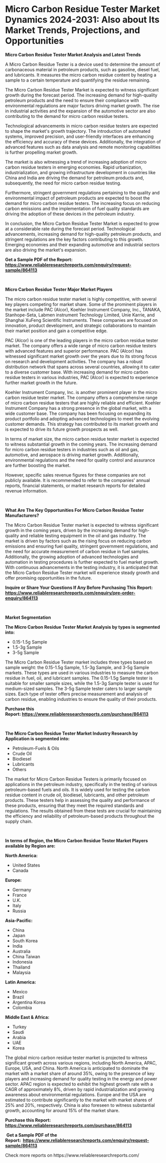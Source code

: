 <p><h1>Micro Carbon Residue Tester Market Dynamics 2024-2031: Also about Its Market Trends, Projections, and Opportunities</h1></p><p><strong>Micro Carbon Residue Tester Market Analysis and Latest Trends</strong></p>
<p><p>A Micro Carbon Residue Tester is a device used to determine the amount of carbonaceous material in petroleum products, such as gasoline, diesel fuel, and lubricants. It measures the micro carbon residue content by heating a sample to a certain temperature and quantifying the residue remaining.</p><p>The Micro Carbon Residue Tester Market is expected to witness significant growth during the forecast period. The increasing demand for high-quality petroleum products and the need to ensure their compliance with environmental regulations are major factors driving market growth. The rise in industrial activities and the expansion of the automotive sector are also contributing to the demand for micro carbon residue testers.</p><p>Technological advancements in micro carbon residue testers are expected to shape the market's growth trajectory. The introduction of automated systems, improved precision, and user-friendly interfaces are enhancing the efficiency and accuracy of these devices. Additionally, the integration of advanced features such as data analysis and remote monitoring capabilities is further propelling market growth.</p><p>The market is also witnessing a trend of increasing adoption of micro carbon residue testers in emerging economies. Rapid urbanization, industrialization, and growing infrastructure development in countries like China and India are driving the demand for petroleum products and, subsequently, the need for micro carbon residue testing.</p><p>Furthermore, stringent government regulations pertaining to the quality and environmental impact of petroleum products are expected to boost the demand for micro carbon residue testers. The increasing focus on reducing carbon emissions and the implementation of fuel quality standards are driving the adoption of these devices in the petroleum industry.</p><p>In conclusion, the Micro Carbon Residue Tester Market is expected to grow at a considerable rate during the forecast period. Technological advancements, increasing demand for high-quality petroleum products, and stringent regulations are the key factors contributing to this growth. Emerging economies and their expanding automotive and industrial sectors are also driving the market's expansion.</p></p>
<p><strong>Get a Sample PDF of the Report:&nbsp; <a href="https://www.reliableresearchreports.com/enquiry/request-sample/864113">https://www.reliableresearchreports.com/enquiry/request-sample/864113</a></strong></p>
<p>&nbsp;</p>
<p><strong>Micro Carbon Residue Tester Major Market Players</strong></p>
<p><p>The micro carbon residue tester market is highly competitive, with several key players competing for market share. Some of the prominent players in the market include PAC (Alcor), Koehler Instrument Company, Inc., TANAKA, Stanhope-Seta, Labmen instrument Technology Limited, Unie Karrie, and Shanghai XuFeng Scientific Instruments. These companies are focused on innovation, product development, and strategic collaborations to maintain their market position and gain a competitive edge.</p><p>PAC (Alcor) is one of the leading players in the micro carbon residue tester market. The company offers a wide range of micro carbon residue testers with advanced features and superior performance. PAC (Alcor) has witnessed significant market growth over the years due to its strong focus on research and development activities. The company has a robust distribution network that spans across several countries, allowing it to cater to a diverse customer base. With increasing demand for micro carbon residue testers in various industries, PAC (Alcor) is expected to experience further market growth in the future.</p><p>Koehler Instrument Company, Inc. is another prominent player in the micro carbon residue tester market. The company offers a comprehensive range of micro carbon residue testers that are highly reliable and efficient. Koehler Instrument Company has a strong presence in the global market, with a wide customer base. The company has been focusing on expanding its product portfolio and adopting advanced technologies to meet the evolving customer demands. This strategy has contributed to its market growth and is expected to drive its future growth prospects as well.</p><p>In terms of market size, the micro carbon residue tester market is expected to witness substantial growth in the coming years. The increasing demand for micro carbon residue testers in industries such as oil and gas, automotive, and aerospace is driving market growth. Additionally, environmental regulations and the need for quality control and assurance are further boosting the market. </p><p>However, specific sales revenue figures for these companies are not publicly available. It is recommended to refer to the companies' annual reports, financial statements, or market research reports for detailed revenue information.</p></p>
<p>&nbsp;</p>
<p><strong>What Are The Key Opportunities For Micro Carbon Residue Tester Manufacturers?</strong></p>
<p><p>The Micro Carbon Residue Tester market is expected to witness significant growth in the coming years, driven by the increasing demand for high-quality and reliable testing equipment in the oil and gas industry. The market is driven by factors such as the rising focus on reducing carbon emissions and ensuring fuel quality, stringent government regulations, and the need for accurate measurement of carbon residue in fuel samples. Additionally, the growing adoption of advanced technologies and automation in testing procedures is further expected to fuel market growth. With continuous advancements in the testing industry, it is anticipated that the Micro Carbon Residue Tester market will experience steady growth and offer promising opportunities in the future.</p></p>
<p><strong>Inquire or Share Your Questions If Any Before Purchasing This Report: <a href="https://www.reliableresearchreports.com/enquiry/pre-order-enquiry/864113">https://www.reliableresearchreports.com/enquiry/pre-order-enquiry/864113</a></strong></p>
<p>&nbsp;</p>
<p><strong>Market Segmentation</strong></p>
<p><strong>The Micro Carbon Residue Tester Market Analysis by types is segmented into:</strong></p>
<p><ul><li>0.15-1.5g Sample</li><li>1.5-3g Sample</li><li>3-5g Sample</li></ul></p>
<p><p>The Micro Carbon Residue Tester market includes three types based on sample weight: the 0.15-1.5g Sample, 1.5-3g Sample, and 3-5g Sample markets. These types are used in various industries to measure the carbon residue in fuel, oil, and lubricant samples. The 0.15-1.5g Sample tester is suitable for smaller sample sizes, while the 1.5-3g Sample tester is used for medium-sized samples. The 3-5g Sample tester caters to larger sample sizes. Each type of tester offers precise measurement and analysis of carbon residue, enabling industries to ensure the quality of their products.</p></p>
<p><strong>Purchase this Report:&nbsp;<a href="https://www.reliableresearchreports.com/purchase/864113">https://www.reliableresearchreports.com/purchase/864113</a></strong></p>
<p>&nbsp;</p>
<p><strong>The Micro Carbon Residue Tester Market Industry Research by Application is segmented into:</strong></p>
<p><ul><li>Petroleum-Fuels & Oils</li><li>Crude Oil</li><li>Biodiesel</li><li>Lubricants</li><li>Others</li></ul></p>
<p><p>The market for Micro Carbon Residue Testers is primarily focused on applications in the petroleum industry, specifically in the testing of various petroleum-based fuels and oils. It is widely used for testing the carbon residue content in crude oil, biodiesel, lubricants, and other petroleum products. These testers help in assessing the quality and performance of these products, ensuring that they meet the required standards and regulations. The results obtained from these tests are crucial for maintaining the efficiency and reliability of petroleum-based products throughout the supply chain.</p></p>
<p>&nbsp;</p>
<p><strong>In terms of Region, the Micro Carbon Residue Tester Market Players available by Region are:</strong></p>
<p>
    <p> <strong> North America: </strong>
        <ul>
            <li>United States</li>
            <li>Canada</li>
        </ul>
        </p> 
    <p> <strong> Europe: </strong>
        <ul>
            <li>Germany</li>
            <li>France</li>
            <li>U.K.</li>
            <li>Italy</li>
            <li>Russia</li>
        </ul>
        </p> 
    <p> <strong> Asia-Pacific: </strong>
        <ul>
            <li>China</li>
            <li>Japan</li>
            <li>South Korea</li>
            <li>India</li>
            <li>Australia</li>
            <li>China Taiwan</li>
            <li>Indonesia</li>
            <li>Thailand</li>
            <li>Malaysia</li>
        </ul>
        </p> 
    <p> <strong> Latin America: </strong>
        <ul>
            <li>Mexico</li>
            <li>Brazil</li>
            <li>Argentina Korea</li>
            <li>Colombia</li>
        </ul>
        </p> 
    <p> <strong> Middle East & Africa: </strong>
        <ul>
            <li>Turkey</li>
            <li>Saudi</li>
            <li>Arabia</li>
            <li>UAE</li>
            <li>Korea</li>
        </ul>
    </p>
    </p>
<p><p>The global micro carbon residue tester market is projected to witness significant growth across various regions, including North America, APAC, Europe, USA, and China. North America is anticipated to dominate the market with a market share of around 35%, owing to the presence of key players and increasing demand for quality testing in the energy and power sector. APAC region is expected to exhibit the highest growth rate with a CAGR of approximately 8%, driven by rapid industrialization and growing awareness about environmental regulations. Europe and the USA are estimated to contribute significantly to the market with market shares of 25% and 20%, respectively. China is also foreseen to witness substantial growth, accounting for around 15% of the market share.</p></p>
<p><strong>Purchase this Report: <a href="https://www.reliableresearchreports.com/purchase/864113">https://www.reliableresearchreports.com/purchase/864113</a></strong></p>
<p>&nbsp;<strong>Get a Sample PDF of the Report:&nbsp;&nbsp;<a href="https://www.reliableresearchreports.com/enquiry/request-sample/864113">https://www.reliableresearchreports.com/enquiry/request-sample/864113</a></strong></p>
<p><strong></strong></p>
<p>Check more reports on https://www.reliableresearchreports.com/</p>